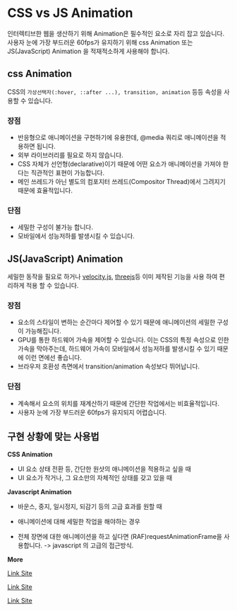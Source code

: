 # CSS vs JS Animation

인터렉티브한 웹을 생산하기 위해 Animation은 필수적인 요소로 자리 잡고 있습니다.
사용자 눈에 가장 부드러운 60fps가 유지하기 위해 css Animation 또는 JS(JavaScript) Animation
을 적재적소하게 사용해야 합니다.

## css Animation

CSS의 `가상선택자(:hover, ::after ...), transition, animation` 등등 속성을 사용할 수 있습니다.

### 장점

- 반응형으로 애니메이션을 구현하기에 유용한데, @media 쿼리로 애니메이션을 적용하면 됩니다.
- 외부 라이브러리를 필요로 하지 않습니다.
- CSS 자체가 선언형(declarative)이기 때문에 어떤 요소가 애니메이션을 가져야 한다는 직관적인 표현이 가능합니다.
- 메인 쓰레드가 아닌 별도의 컴포지터 쓰레드(Compositor Thread)에서 그려지기 때문에 효율적입니다.

### 단점

- 세밀한 구성이 불가능 합니다.
- 모바일에서 성능저하를 발생시킬 수 있습니다.

## JS(JavaScript) Animation

세밀한 동작을 필요로 하거나 [velocity.js](http://velocityjs.org/), [threejs](https://threejs.org/)등 이미 제작된 기능을 사용 하여 편리하게 적용 할 수 있습니다.

### 장점

- 요소의 스타일이 변하는 순간마다 제어할 수 있기 때문에 애니메이션의 세밀한 구성이 가능해집니다.
- GPU를 통한 하드웨어 가속을 제어할 수 있습니다. 이는 CSS의 특정 속성으로 인한 가속을 막아주는데, 하드웨어 가속이 모바일에서 성능저하를 발생시킬 수 있기 때문에 이런 면에선 좋습니다.
- 브라우저 호환성 측면에서 transition/animation 속성보다 뛰어납니다.

### 단점

- 계속해서 요소의 위치를 재계산하기 때문에 간단한 작업에서는 비효율적입니다.
- 사용자 눈에 가장 부드러운 60fps가 유지되지 어렵습니다.

## 구현 상황에 맞는 사용법

**CSS Animation**

- UI 요소 상태 전환 등, 간단한 원샷의 애니메이션을 적용하고 싶을 때
- UI 요소가 작거나, 그 요소만의 자체적인 상태를 갖고 있을 때

**Javascript Animation**

- 바운스, 중지, 일시정지, 되감기 등의 고급 효과를 원할 때
- 애니메이션에 대해 세밀한 작업을 해야하는 경우

- 전체 장면에 대한 애니메이션을 하고 싶다면 (RAF)requestAnimationFrame을 사용합니다.
  -> javascript 의 고급의 접근방식.

**More**

[Link Site](https://developers.google.com/web/fundamentals/design-and-ux/animations/css-vs-javascript?hl=ko)

[Link Site](https://velog.io/@hyun_sang/CSS-%EC%95%A0%EB%8B%88%EB%A9%94%EC%9D%B4%EC%85%98-VS-JSJavaScript-%EC%95%A0%EB%8B%88%EB%A9%94%EC%9D%B4%EC%85%98)

[Link Site](https://www.codeinwp.com/blog/best-javascript-animation-libraries/)
